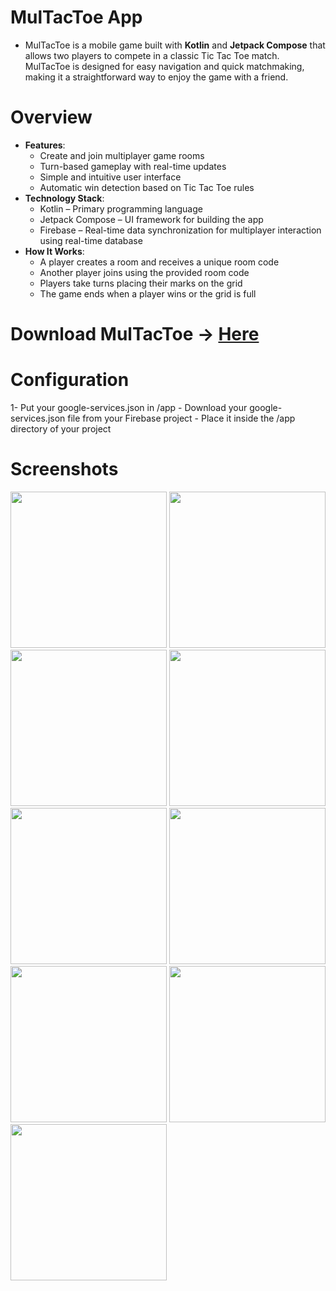 # MulTacToe App
- MulTacToe is a mobile game built with **Kotlin** and **Jetpack Compose** that allows two players to compete in a classic Tic Tac Toe match. MulTacToe is designed for easy navigation and quick matchmaking, making it a straightforward way to enjoy the game with a friend.

# Overview
- **Features**:
  - Create and join multiplayer game rooms
  - Turn-based gameplay with real-time updates
  - Simple and intuitive user interface
  - Automatic win detection based on Tic Tac Toe rules
- **Technology Stack**:
  - Kotlin – Primary programming language
  - Jetpack Compose – UI framework for building the app
  - Firebase – Real-time data synchronization for multiplayer interaction using real-time database
- **How It Works**:
  - A player creates a room and receives a unique room code
  - Another player joins using the provided room code
  - Players take turns placing their marks on the grid
  - The game ends when a player wins or the grid is full
 
# Download MulTacToe → <a href = "https://archive.org/download/app-debug_202502/app-debug.apk">Here</a>

# Configuration
1- Put your google-services.json in /app
    - Download your google-services.json file from your Firebase project
    - Place it inside the /app directory of your project

# Screenshots
<img src="https://github.com/user-attachments/assets/ca73a5e5-84f2-4de6-9af9-c41678b8c3c8" width="250" />
<img src="https://github.com/user-attachments/assets/a482d98b-fd4a-451c-9c8c-4abf789fdaff" width="250" />
<img src="https://github.com/user-attachments/assets/ce7b069a-846d-4f79-8bfd-35565e8866bb" width="250" />
<img src="https://github.com/user-attachments/assets/6736431b-c34a-4d96-b593-2fee22664ce0" width="250" />
<img src="https://github.com/user-attachments/assets/42083a11-c845-4b70-8762-998f8e3afbd7" width="250" />
<img src="https://github.com/user-attachments/assets/d3244845-992a-4099-928a-54a818af6e3e" width="250" />
<img src="https://github.com/user-attachments/assets/1be0dbcb-1856-4b46-bc45-39e816c3601e" width="250" />
<img src="https://github.com/user-attachments/assets/1c760762-4556-4377-b1d0-ea07d05c809f" width="250" />
<img src="https://github.com/user-attachments/assets/4765217f-0485-4759-a95a-9120efd4d245" width="250" />


